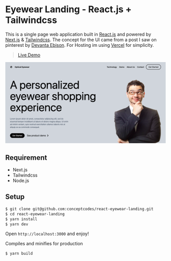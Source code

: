 # Eyewear Landing - React.js + Tailwindcss
This is a single page web application built in [React.js](https://reactjs.org) and powered by [Next.js](https://nextjs.org) & [Tailwindcss](https://tailwindcss.com). The concept for the UI came from a post I saw on pinterest by [Devanta Ebison](https://dribbble.com/shots/14563973-Optical-Eyewear-Hero-Exploration/attachments/6253577?mode=media). For Hosting im using [Vercel](https://vercel.com) for simplicity.

> [Live Demo]()

![demo_screenshot](./demo.png)

## Requirement
- Next.js
- Tailwindcss
- Node.js

## Setup

```
$ git clone git@github.com:conceptcodes/react-eyewear-landing.git
$ cd react-eyewear-landing
$ yarn install
$ yarn dev
```
Open `http://localhost:3000` and enjoy!


Compiles and minifies for production
```
$ yarn build
```






